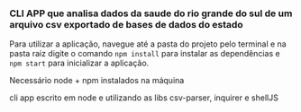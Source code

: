 ### CLI APP que analisa dados da saude do rio grande do sul de um arquivo csv exportado de bases de dados do estado

Para utilizar a aplicação, navegue até a pasta do projeto pelo terminal e na pasta raiz digite o comando `npm install` para instalar as dependências e `npm start` para inicializar a aplicação.

Necessário node + npm instalados na máquina

cli app escrito em node e utilizando as libs csv-parser, inquirer e shellJS
